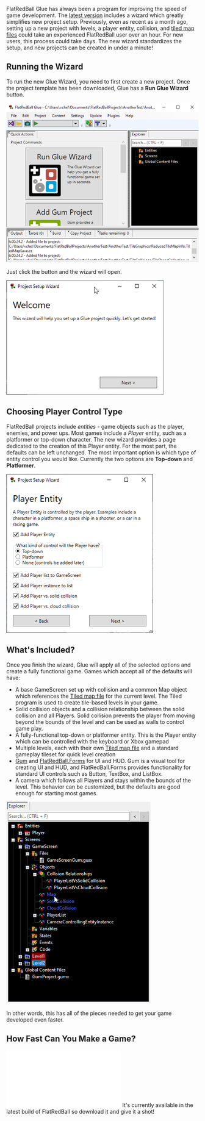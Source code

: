 FlatRedBall Glue has always been a program for improving the speed of game development. The [latest version](/download.md) includes a wizard which greatly simplifies new project setup. Previously, even as recent as a month ago, setting up a new project with levels, a player entity, collision, and [tiled map files](https://www.mapeditor.org/) could take an experienced FlatRedBall user over an hour. For new users, this process could take days. The new wizard standardizes the setup, and new projects can be created in under a minute!

## Running the Wizard

To run the new Glue Wizard, you need to first create a new project. Once the project template has been downloaded, Glue has a **Run Glue Wizard** button.

![](/media/2021-03-img_603f033ac2687.png)

Just click the button and the wizard will open.

![](/media/2021-03-img_603f035fc1bac.png)

## Choosing Player Control Type

FlatRedBall projects include *entities* - game objects such as the player, enemies, and power ups. Most games include a *Player* entity, such as a platformer or top-down character. The new wizard provides a page dedicated to the creation of this Player entity. For the most part, the defaults can be left unchanged. The most important option is which type of entity control you would like. Currently the two options are **Top-down** and **Platformer**.

![](/media/2021-03-img_603f04aa5c9ab.png)

## What's Included?

Once you finish the wizard, Glue will apply all of the selected options and create a fully functional game. Games which accept all of the defaults will have:

-   A base GameScreen set up with collision and a common Map object which references the [Tiled map file](https://www.mapeditor.org/) for the current level. The Tiled program is used to create tile-based levels in your game.
-   Solid collision objects and a collision relationship between the solid collision and all Players. Solid collision prevents the player from moving beyond the bounds of the level and can be used as walls to control game play.
-   A fully-functional top-down or platformer entity. This is the Player entity which can be controlled with the keyboard or Xbox gamepad
-   Multiple levels, each with their own [Tiled map file](https://www.mapeditor.org/) and a standard gameplay tileset for quick level creation
-   [Gum](http://gumui.net/) and [FlatRedBall.Forms](/documentation/tutorials/flatredball-forms.md) for UI and HUD. Gum is a visual tool for creating UI and HUD, and FlatRedBall.Forms provides functionality for standard UI controls such as Button, TextBox, and ListBox.
-   A camera which follows all Players and stays within the bounds of the level. This behavior can be customized, but the defaults are good enough for starting most games.

![](/media/2021-03-img_603f0653c1e3f.png)

In other words, this has all of the pieces needed to get your game developed even faster.

## How Fast Can You Make a Game?

[![](/wp-content/uploads/2021/03/2021_March_03_104340.gif.md)](/wp-content/uploads/2021/03/2021_March_03_104340.gif.md) It's currently available in the latest build of FlatRedBall so download it and give it a shot!  
